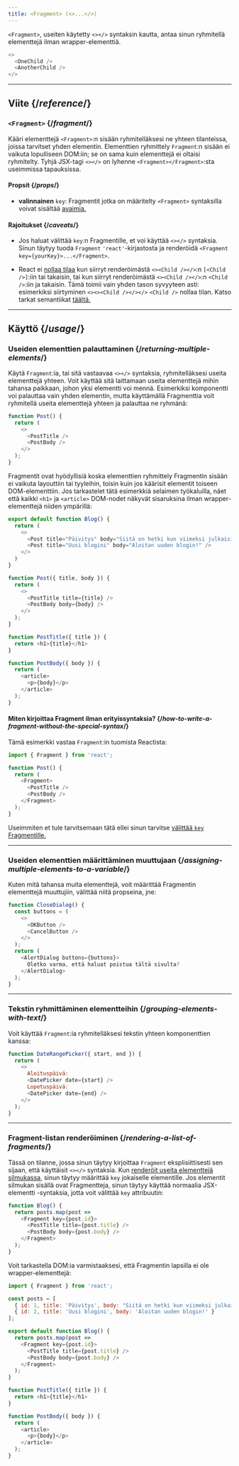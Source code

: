 ```yaml
---
title: <Fragment> (<>...</>)
---
```


<Intro>

`<Fragment>`, useiten käytetty `<></>` syntaksin kautta, antaa sinun ryhmitellä elementtejä ilman wrapper-elementtiä.

```js
<>
  <OneChild />
  <AnotherChild />
</>
```

</Intro>

<InlineToc />

---

## Viite {/*reference*/}

### `<Fragment>` {/*fragment*/}

Kääri elementtejä `<Fragment>`:n sisään ryhmitelläksesi ne yhteen tilanteissa, joissa tarvitset yhden elementin. Elementtien ryhmittely `Fragment`:n sisään ei vaikuta lopulliseen DOM:iin; se on sama kuin elementtejä ei oltaisi ryhmitelty. Tyhjä JSX-tagi `<></>` on lyhenne `<Fragment></Fragment>`:sta useimmissa tapauksissa.

#### Propsit {/*props*/}

- **valinnainen** `key`: Fragmentit jotka on määritelty `<Fragment>` syntaksilla voivat sisältää [avaimia.](/learn/rendering-lists#keeping-list-items-in-order-with-key)

#### Rajoitukset {/*caveats*/}

- Jos haluat välittää `key`:n Fragmentille, et voi käyttää `<></>` syntaksia. Sinun täytyy tuoda `Fragment` `'react'`-kirjastosta ja renderöidä `<Fragment key={yourKey}>...</Fragment>`.

- React ei [nollaa tilaa](/learn/preserving-and-resetting-state) kun siirryt renderöimästä `<><Child /></>`:n `[<Child />]`:iin tai takaisin, tai kun siirryt renderöimästä `<><Child /></>`:n `<Child />`:iin ja takaisin. Tämä toimii vain yhden tason syvyyteen asti: esimerkiksi siirtyminen `<><><Child /></></>` `<Child />` nollaa tilan. Katso tarkat semantiikat [täältä.](https://gist.github.com/clemmy/b3ef00f9507909429d8aa0d3ee4f986b)

---

## Käyttö {/*usage*/}

### Useiden elementtien palauttaminen {/*returning-multiple-elements*/}

Käytä `Fragment`:ia, tai sitä vastaavaa `<></>` syntaksia, ryhmitelläksesi useita elementtejä yhteen. Voit käyttää sitä laittamaan useita elementtejä mihin tahansa paikkaan, johon yksi elementti voi mennä. Esimerkiksi komponentti voi palauttaa vain yhden elementin, mutta käyttämällä Fragmenttia voit ryhmitellä useita elementtejä yhteen ja palauttaa ne ryhmänä:

```js {3,6}
function Post() {
  return (
    <>
      <PostTitle />
      <PostBody />
    </>
  );
}
```

Fragmentit ovat hyödyllisiä koska elementtien ryhmittely Fragmentin sisään ei vaikuta layouttiin tai tyyleihin, toisin kuin jos käärisit elementit toiseen DOM-elementtiin. Jos tarkastelet tätä esimerkkiä selaimen työkaluilla, näet että kaikki `<h1>` ja `<article>` DOM-nodet näkyvät sisaruksina ilman wrapper-elementtejä niiden ympärillä:

<Sandpack>

```js
export default function Blog() {
  return (
    <>
      <Post title="Päivitys" body="Siitä on hetki kun viimeksi julkaisin..." />
      <Post title="Uusi blogini" body="Aloitan uuden blogin!" />
    </>
  )
}

function Post({ title, body }) {
  return (
    <>
      <PostTitle title={title} />
      <PostBody body={body} />
    </>
  );
}

function PostTitle({ title }) {
  return <h1>{title}</h1>
}

function PostBody({ body }) {
  return (
    <article>
      <p>{body}</p>
    </article>
  );
}
```

</Sandpack>

<DeepDive>

#### Miten kirjoittaa Fragment ilman erityissyntaksia? {/*how-to-write-a-fragment-without-the-special-syntax*/}

Tämä esimerkki vastaa `Fragment`:in tuomista Reactista:

```js {1,5,8}
import { Fragment } from 'react';

function Post() {
  return (
    <Fragment>
      <PostTitle />
      <PostBody />
    </Fragment>
  );
}
```

Useimmiten et tule tarvitsemaan tätä ellei sinun tarvitse [välittää `key` Fragmentille.](#rendering-a-list-of-fragments)

</DeepDive>

---
### Useiden elementtien määrittäminen muuttujaan {/*assigning-multiple-elements-to-a-variable*/}

Kuten mitä tahansa muita elementtejä, voit määrittää Fragmentin elementtejä muuttujiin, välittää niitä propseina, jne:

```js
function CloseDialog() {
  const buttons = (
    <>
      <OKButton />
      <CancelButton />
    </>
  );
  return (
    <AlertDialog buttons={buttons}>
      Oletko varma, että haluat poistua tältä sivulta?
    </AlertDialog>
  );
}
```

---
### Tekstin ryhmittäminen elementteihin {/*grouping-elements-with-text*/}

Voit käyttää `Fragment`:ia ryhmitelläksesi tekstin yhteen komponenttien kanssa:

```js
function DateRangePicker({ start, end }) {
  return (
    <>
      Aloituspäivä:
      <DatePicker date={start} />
      Lopetuspäivä:
      <DatePicker date={end} />
    </>
  );
}
```

---

### Fragment-listan renderöiminen {/*rendering-a-list-of-fragments*/}

Tässä on tilanne, jossa sinun täytyy kirjoittaa `Fragment` eksplisiittisesti sen sijaan, että käyttäisit `<></>` syntaksia. Kun [renderöit useita elementtejä silmukassa](/learn/rendering-lists), sinun täytyy määrittää `key` jokaiselle elementille. Jos elementit silmukan sisällä ovat Fragmentteja, sinun täytyy käyttää normaalia JSX-elementti -syntaksia, jotta voit välittää `key` attribuutin:

```js {3,6}
function Blog() {
  return posts.map(post =>
    <Fragment key={post.id}>
      <PostTitle title={post.title} />
      <PostBody body={post.body} />
    </Fragment>
  );
}
```

Voit tarkastella DOM:ia varmistaaksesi, että Fragmentin lapsilla ei ole wrapper-elementtejä:

<Sandpack>

```js
import { Fragment } from 'react';

const posts = [
  { id: 1, title: 'Päivitys', body: "Siitä on hetki kun viimeksi julkaisin..." },
  { id: 2, title: 'Uusi blogini', body: 'Aloitan uuden blogin!' }
];

export default function Blog() {
  return posts.map(post =>
    <Fragment key={post.id}>
      <PostTitle title={post.title} />
      <PostBody body={post.body} />
    </Fragment>
  );
}

function PostTitle({ title }) {
  return <h1>{title}</h1>
}

function PostBody({ body }) {
  return (
    <article>
      <p>{body}</p>
    </article>
  );
}
```

</Sandpack>
